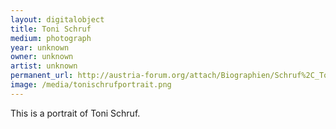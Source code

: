 ```yaml
---
layout: digitalobject
title: Toni Schruf
medium: photograph
year: unknown
owner: unknown
artist: unknown
permanent_url: http://austria-forum.org/attach/Biographien/Schruf%2C_Toni/Toni%20rund.jpg
image: /media/tonischrufportrait.png
---
```

This is a portrait of Toni Schruf.